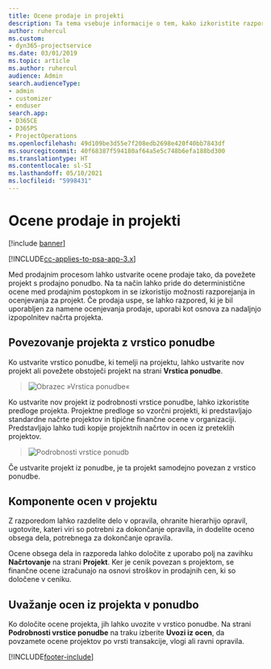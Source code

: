 ```yaml
---
title: Ocene prodaje in projekti
description: Ta tema vsebuje informacije o tem, kako izkoristite razpored in ocene v prodajnem procesu.
author: ruhercul
ms.custom:
- dyn365-projectservice
ms.date: 03/01/2019
ms.topic: article
ms.author: ruhercul
audience: Admin
search.audienceType:
- admin
- customizer
- enduser
search.app:
- D365CE
- D365PS
- ProjectOperations
ms.openlocfilehash: 49d109be3d55e7f208edb2698e420f40bb7843df
ms.sourcegitcommit: 40f68387f594180af64a5e5c748b6efa188bd300
ms.translationtype: HT
ms.contentlocale: sl-SI
ms.lasthandoff: 05/10/2021
ms.locfileid: "5998431"
---
```

# <a name="sales-estimates-and-projects"></a>Ocene prodaje in projekti

[!include [banner](../includes/psa-now-project-operations.md)]

[!INCLUDE[cc-applies-to-psa-app-3.x](../includes/cc-applies-to-psa-app-3x.md)]

Med prodajnim procesom lahko ustvarite ocene prodaje tako, da povežete projekt s prodajno ponudbo. Na ta način lahko pride do deterministične ocene med prodajnim postopkom in se izkoristijo možnosti razporejanja in ocenjevanja za projekt. Če prodaja uspe, se lahko razpored, ki je bil uporabljen za namene ocenjevanja prodaje, uporabi kot osnova za nadaljnjo izpopolnitev načrta projekta.

## <a name="linking-a-project-to-a-quote-line"></a>Povezovanje projekta z vrstico ponudbe

Ko ustvarite vrstico ponudbe, ki temelji na projektu, lahko ustvarite nov projekt ali povežete obstoječi projekt na strani **Vrstica ponudbe**. 

> ![Obrazec »Vrstica ponudbe«](media/project-8.png)
 
Ko ustvarite nov projekt iz podrobnosti vrstice ponudbe, lahko izkoristite predloge projekta. Projektne predloge so vzorčni projekti, ki predstavljajo standardne načrte projektov in tipične finančne ocene v organizaciji. Predstavljajo lahko tudi kopije projektnih načrtov in ocen iz preteklih projektov.

> ![Podrobnosti vrstice ponudb](media/project-9.png)
  
Če ustvarite projekt iz ponudbe, je ta projekt samodejno povezan z vrstico ponudbe.

## <a name="components-of-estimates-in-a-project"></a>Komponente ocen v projektu

Z razporedom lahko razdelite delo v opravila, ohranite hierarhijo opravil, ugotovite, kateri viri so potrebni za dokončanje opravila, in dodelite oceno obsega dela, potrebnega za dokončanje opravila.

Ocene obsega dela in razporeda lahko določite z uporabo polj na zavihku **Načrtovanje** na strani **Projekt**. Ker je cenik povezan s projektom, se finančne ocene izračunajo na osnovi stroškov in prodajnih cen, ki so določene v ceniku.

## <a name="importing-estimates-from-a-project-into-a-quote"></a>Uvažanje ocen iz projekta v ponudbo

Ko določite ocene projekta, jih lahko uvozite v vrstico ponudbe. Na strani **Podrobnosti vrstice ponudbe** na traku izberite **Uvozi iz ocen**, da povzamete ocene projektov po vrsti transakcije, vlogi ali ravni opravila.


[!INCLUDE[footer-include](../includes/footer-banner.md)]